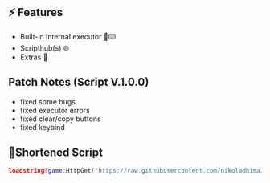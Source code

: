 ## ⚡ Features

- Built-in internal executor 📜⌨️
- Scripthub(s) 🌐
- Extras 👀

## Patch Notes (Script V.1.0.0)
- fixed some bugs
- fixed executor errors
- fixed clear/copy buttons
- fixed keybind

## 🔌Shortened Script
```lua
loadstring(game:HttpGet("https://raw.githubusercontent.com/nikoladhima/Internal-executor-UI/refs/heads/main/Internal-executor-UI?token=GHSAT0AAAAAACZACRHKY3WZAE4D2GR4QQYYZ3BVUJQ"))()
```
<br/>
